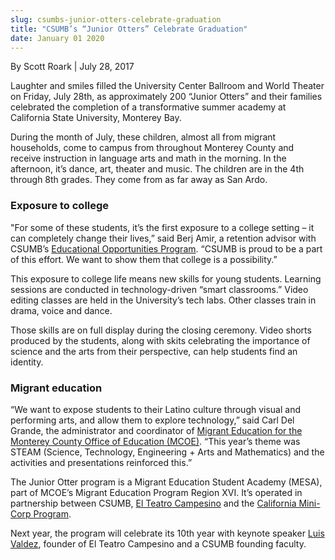 ```yaml
---
slug: csumbs-junior-otters-celebrate-graduation
title: "CSUMB’s “Junior Otters” Celebrate Graduation"
date: January 01 2020
---
```


<p>By Scott Roark | July 28, 2017</p><p>Laughter and smiles filled the University Center Ballroom and World Theater on Friday, July 28th, as approximately 200 “Junior Otters” and their families celebrated the completion of a transformative summer academy at California State University, Monterey Bay.</p><p>During the month of July, these children, almost all from migrant households, come to campus from throughout Monterey County and receive instruction in language arts and math in the morning. In the afternoon, it’s dance, art, theater and music. The children are in the 4th through 8th grades. They come from as far away as San Ardo.</p><h3>Exposure to college</h3><p>"For some of these students, it’s the first exposure to a college setting – it can completely change their lives,” said Berj Amir, a retention advisor with CSUMB’s <a href="https://csumb.edu/eop">Educational Opportunities Program</a>. “CSUMB is proud to be a part of this effort. We want to show them that college is a possibility.”</p><p>This exposure to college life means new skills for young students. Learning sessions are conducted in technology-driven “smart classrooms.” Video editing classes are held in the University’s tech labs. Other classes train in drama, voice and dance.</p><p>Those skills are on full display during the closing ceremony. Video shorts produced by the students, along with skits celebrating the importance of science and the arts from their perspective, can help students find an identity.</p><h3>Migrant education</h3><p>“We want to expose students to their Latino culture through visual and performing arts, and allow them to explore technology,” said Carl Del Grande, the administrator and coordinator of <a href="http://www.monterey.k12.ca.us/programs-services/migrant-services/index">Migrant Education for the Monterey County Office of Education (MCOE)</a>. “This year’s theme was STEAM (Science, Technology, Engineering + Arts and Mathematics) and the activities and presentations reinforced this.”</p><p>The Junior Otter program is a Migrant Education Student Academy (MESA), part of MCOE’s Migrant Education Program Region XVI. It’s operated in partnership between CSUMB, <a href="http://elteatrocampesino.com/">El Teatro Campesino</a> and the <a href="https://csumb.edu/minicorps">California Mini-Corp Program</a>.</p><p>Next year, the program will celebrate its 10th year with keynote speaker <a href="https://www2.calstate.edu/impact-of-the-csu/student-success/Profiles/Pages/Luis-Valdez.aspx">Luis Valdez</a>, founder of El Teatro Campesino and a CSUMB founding faculty.</p>
